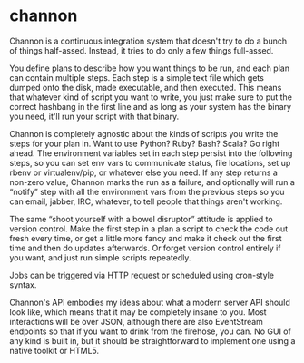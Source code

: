 # channon

Channon is a continuous integration system that doesn't try to do
a bunch of things half-assed. Instead, it tries to do only a few things
full-assed.

You define plans to describe how you want things to be run, and each
plan can contain multiple steps. Each step is a simple text file which
gets dumped onto the disk, made executable, and then executed. This means
that whatever kind of script you want to write, you just make sure to put
the correct hashbang in the first line and as long as your system has
the binary you need, it'll run your script with that binary.

Channon is completely agnostic about the kinds of scripts you write
the steps for your plan in. Want to use Python? Ruby? Bash? Scala? Go
right ahead. The environment variables set in each step persist into
the following steps, so you can set env vars to communicate status,
file locations, set up rbenv or virtualenv/pip, or whatever else you
need. If any step returns a non-zero value, Channon marks the run as
a failure, and optionally will run a “notify” step with all the
environment vars from the previous steps so you can email, jabber,
IRC, whatever, to tell people that things aren't working.

The same “shoot yourself with a bowel disruptor” attitude is applied to
version control. Make the first step in a plan a script to check the code
out fresh every time, or get a little more fancy and make it check out
the first time and then do updates afterwards. Or forget version control
entirely if you want, and just run simple scripts repeatedly.

Jobs can be triggered via HTTP request or scheduled using cron-style
syntax.

Channon's API embodies my ideas about what a modern server API should
look like, which means that it may be completely insane to you. Most
interactions will be over JSON, although there are also EventStream
endpoints so that if you want to drink from the firehose, you can. No
GUI of any kind is built in, but it should be straightforward to
implement one using a native toolkit or HTML5.
